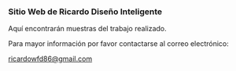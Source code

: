### Sitio Web de Ricardo Diseño Inteligente

Aquí encontrarán muestras del trabajo realizado.

Para mayor información por favor contactarse al correo electrónico:

ricardowfd86@gmail.com

